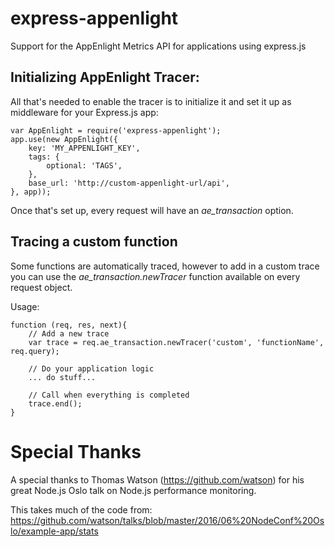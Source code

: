 # express-appenlight
Support for the AppEnlight Metrics API for applications using express.js


## Initializing AppEnlight Tracer:


All that's needed to enable the tracer is to initialize it and set it up as middleware for your Express.js app:

```
var AppEnlight = require('express-appenlight');
app.use(new AppEnlight({
	key: 'MY_APPENLIGHT_KEY',
	tags: {
		optional: 'TAGS',
	},
	base_url: 'http://custom-appenlight-url/api',
}, app));
```

Once that's set up, every request will have an *ae_transaction* option.

## Tracing a custom function

Some functions are automatically traced, however to add in a custom trace you can use the *ae_transaction.newTracer* function available on every request object.

Usage:

```
function (req, res, next){
	// Add a new trace
	var trace = req.ae_transaction.newTracer('custom', 'functionName', req.query);

	// Do your application logic
	... do stuff...

	// Call when everything is completed
	trace.end();
}
```

# Special Thanks

A special thanks to Thomas Watson (https://github.com/watson) for his great Node.js Oslo talk on Node.js performance monitoring.

This takes much of the code from: https://github.com/watson/talks/blob/master/2016/06%20NodeConf%20Oslo/example-app/stats
